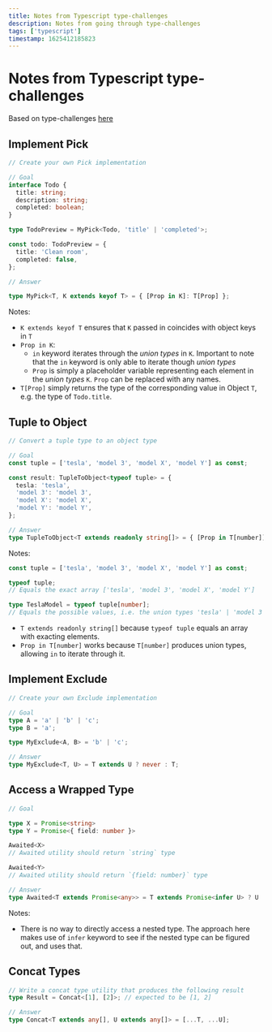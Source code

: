 ```yaml
---
title: Notes from Typescript type-challenges
description: Notes from going through type-challenges
tags: ['typescript']
timestamp: 1625412185823
---
```


# Notes from Typescript type-challenges

Based on type-challenges [here](https://github.com/type-challenges/type-challenges)

## Implement Pick

```ts
// Create your own Pick implementation

// Goal
interface Todo {
  title: string;
  description: string;
  completed: boolean;
}

type TodoPreview = MyPick<Todo, 'title' | 'completed'>;

const todo: TodoPreview = {
  title: 'Clean room',
  completed: false,
};

// Answer

type MyPick<T, K extends keyof T> = { [Prop in K]: T[Prop] };
```

Notes:

- `K extends keyof T` ensures that `K` passed in coincides with object keys in `T`
- `Prop in K`:
  - `in` keyword iterates through the _union types_ in `K`. Important to note that the `in` keyword is only able to iterate though _union types_
  - `Prop` is simply a placeholder variable representing each element in the _union types_ `K`. `Prop` can be replaced with any names.
- `T[Prop]` simply returns the type of the corresponding value in Object `T`, e.g. the type of `Todo.title`.

## Tuple to Object

```ts
// Convert a tuple type to an object type

// Goal
const tuple = ['tesla', 'model 3', 'model X', 'model Y'] as const;

const result: TupleToObject<typeof tuple> = {
  tesla: 'tesla',
  'model 3': 'model 3',
  'model X': 'model X',
  'model Y': 'model Y',
};

// Answer
type TupleToObject<T extends readonly string[]> = { [Prop in T[number]]: Prop };
```

Notes:

```ts
const tuple = ['tesla', 'model 3', 'model X', 'model Y'] as const;

typeof tuple;
// Equals the exact array ['tesla', 'model 3', 'model X', 'model Y']

type TeslaModel = typeof tuple[number];
// Equals the possible values, i.e. the union types 'tesla' | 'model 3' | 'model X' | 'model Y'
```

- `T extends readonly string[]` because `typeof tuple` equals an array with exacting elements.
- `Prop in T[number]` works because `T[number]` produces union types, allowing `in` to iterate through it.

## Implement Exclude

```ts
// Create your own Exclude implementation

// Goal
type A = 'a' | 'b' | 'c';
type B = 'a';

type MyExclude<A, B> = 'b' | 'c';

// Answer
type MyExclude<T, U> = T extends U ? never : T;
```

## Access a Wrapped Type

```ts
// Goal

type X = Promise<string>
type Y = Promise<{ field: number }>

Awaited<X>
// Awaited utility should return `string` type

Awaited<Y>
// Awaited utility should return `{field: number}` type

// Answer
type Awaited<T extends Promise<any>> = T extends Promise<infer U> ? U : never;
```

Notes:

- There is no way to directly access a nested type. The approach here makes use of `infer` keyword to see if the nested type can be figured out, and uses that.

## Concat Types

```ts
// Write a concat type utility that produces the following result
type Result = Concat<[1], [2]>; // expected to be [1, 2]

// Answer
type Concat<T extends any[], U extends any[]> = [...T, ...U];
```
